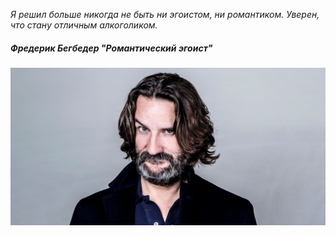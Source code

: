 
_Я решил больше никогда не быть ни эгоистом, ни романтиком. Уверен, что стану отличным алкоголиком._

##### _Фредерик Бегбедер "Романтический эгоист"_


![](SYketSivcIo8L-ncOrTHGAkBTkU7MSjhmscTdjcAvRj6uMfThHXUEQa-PsdkaRc8BJyC0iM6=-a0T5oxcidz3DV6wg08BIQ.jpeg)